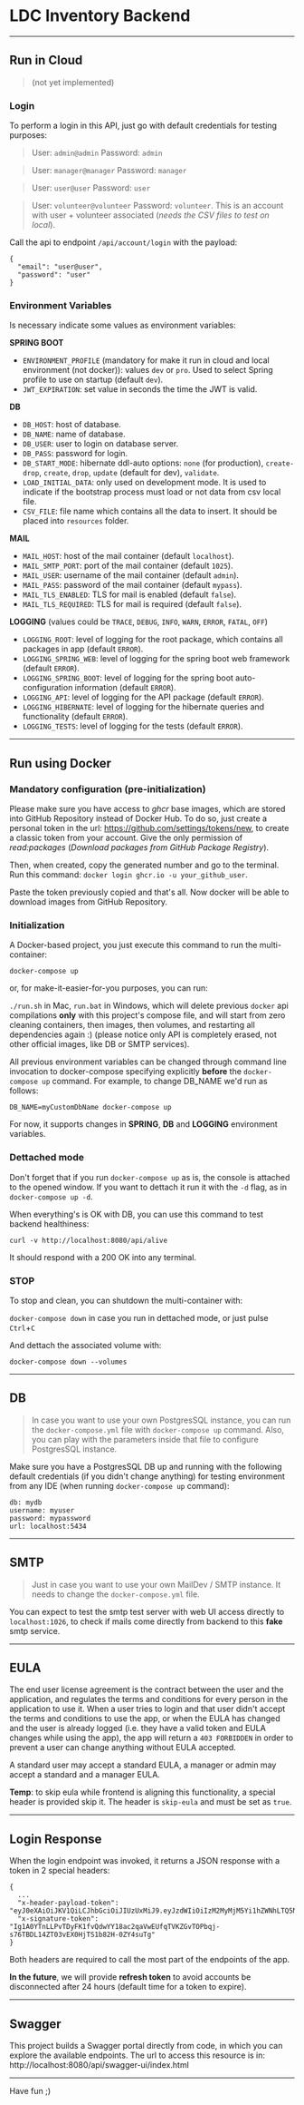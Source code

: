 # LDC Inventory Backend

---
## Run in Cloud

> (not yet implemented)

### Login

To perform a login in this API, just go with default credentials for testing purposes:

> User: `admin@admin` Password: `admin`

> User: `manager@manager` Password: `manager`

> User: `user@user` Password: `user` 

> User: `volunteer@volunteer` Password: `volunteer`. This is an account with user + volunteer associated (_needs the CSV files to test on local_).

Call the api to endpoint `/api/account/login` with the payload:

```
{
  "email": "user@user",
  "password": "user"
}
```

### Environment Variables

Is necessary indicate some values as environment variables:

**SPRING BOOT**

+ `ENVIRONMENT_PROFILE` (mandatory for make it run in cloud and local environment (not docker)): values `dev` or `pro`. Used to select Spring profile to use on startup (default `dev`).
+ `JWT_EXPIRATION`: set value in seconds the time the JWT is valid.

**DB**

+ `DB_HOST`: host of database.
+ `DB_NAME`: name of database.
+ `DB_USER`: user to login on database server.
+ `DB_PASS`: password for login.
+ `DB_START_MODE`: hibernate ddl-auto options: `none` (for production), `create-drop`, `create`, `drop`, `update` (default for dev), `validate`.
+ `LOAD_INITIAL_DATA`: only used on development mode. It is used to indicate if the bootstrap process must load or not data from csv local file.
+ `CSV_FILE`: file name which contains all the data to insert. It should be placed into `resources` folder.

**MAIL**

+ `MAIL_HOST`: host of the mail container (default `localhost`).
+ `MAIL_SMTP_PORT`: port of the mail container (default `1025`).
+ `MAIL_USER`: username of the mail container (default `admin`).
+ `MAIL_PASS`: password of the mail container (default `mypass`).
+ `MAIL_TLS_ENABLED`: TLS for mail is enabled (default `false`).
+ `MAIL_TLS_REQUIRED`: TLS for mail is required (default `false`).

**LOGGING** (values could be `TRACE`, `DEBUG`, `INFO`, `WARN`, `ERROR`, `FATAL`, `OFF`)

+ `LOGGING_ROOT`: level of logging for the root package, which contains all packages in app (default `ERROR`).
+ `LOGGING_SPRING_WEB`: level of logging for the spring boot web framework (default `ERROR`).
+ `LOGGING_SPRING_BOOT`: level of logging for the spring boot auto-configuration information (default `ERROR`).
+ `LOGGING_API`: level of logging for the API package (default `ERROR`).
+ `LOGGING_HIBERNATE`: level of logging for the hibernate queries and functionality (default `ERROR`).
+ `LOGGING_TESTS`: level of logging for the tests (default `ERROR`).

---

## Run using Docker

### Mandatory configuration (pre-initialization)

Please make sure you have access to _ghcr_ base images, which are stored into GitHub Repository instead of Docker Hub. To do so, just create a personal token in the url: https://github.com/settings/tokens/new, to create a classic token from your account. Give the only permission of _read:packages_ (_Download packages from GitHub Package Registry_).

Then, when created, copy the generated number and go to the terminal. Run this command: `docker login ghcr.io -u your_github_user`.

Paste the token previously copied and that's all. Now docker will be able to download images from GitHub Repository.

### Initialization

A Docker-based project, you just execute this command to run the multi-container:

`docker-compose up`

or, for make-it-easier-for-you purposes, you can run:

`./run.sh` in Mac, `run.bat` in Windows, which will delete previous `docker` api compilations **only** with this project's compose file, and will start from zero cleaning containers, then images, then volumes, and restarting all dependencies again :) (please notice only API is completely erased, not other official images, like DB or SMTP services).

All previous environment variables can be changed through command line invocation to docker-compose specifying explicitly **before** the `docker-compose up` command. For example, to change DB_NAME we'd run as follows:

`DB_NAME=myCustomDbName docker-compose up`

For now, it supports changes in **SPRING**, **DB** and **LOGGING** environment variables.

### Dettached mode
Don't forget that if you run `docker-compose up` as is, the console is attached to the opened window. If you want to dettach it run it with the `-d` flag, as in
`docker-compose up -d`.

When everything's is OK with DB, you can use this command to test backend healthiness:

`curl -v http://localhost:8080/api/alive`

It should respond with a 200 OK into any terminal.

### STOP
To stop and clean, you can shutdown the multi-container with:

`docker-compose down` in case you run in dettached mode, or just pulse `Ctrl`+`C`

And dettach the associated volume with:

`docker-compose down --volumes`

---
## DB
> In case you want to use your own PostgresSQL instance, you can run the `docker-compose.yml` file with `docker-compose up` command. Also, you can play with the parameters inside that file to configure PostgresSQL instance.

Make sure you have a PostgresSQL DB up and running with the following default credentials (if you didn't change anything) for testing environment from any IDE (when running `docker-compose up` command):
```
db: mydb
username: myuser
password: mypassword
url: localhost:5434
```

---

## SMTP
> Just in case you want to use your own MailDev / SMTP instance. It needs to change the `docker-compose.yml` file.

You can expect to test the smtp test server with web UI access directly to `localhost:1026`, to check if mails come directly from backend to this **fake** smtp service.

---

## EULA

The end user license agreement is the contract between the user and the application, and regulates the terms and conditions for every person in the application to use it. When a user tries to login and that user didn't accept the terms and conditions to use the app, or when the EULA has changed and the user is already logged (i.e. they have a valid token and EULA changes while using the app), the app will return a `403 FORBIDDEN` in order to prevent a user can change anything without EULA accepted.

A standard user may accept a standard EULA, a manager or admin may accept a standard and a manager EULA.

**Temp**: to skip eula while frontend is aligning this functionality, a special header is provided skip it. The header is `skip-eula` and must be set as `true`.

---

## Login Response

When the login endpoint was invoked, it returns a JSON response with a token in 2 special headers:

```
{
  ...
  "x-header-payload-token": "eyJ0eXAiOiJKV1QiLCJhbGciOiJIUzUxMiJ9.eyJzdWIiOiIzM2MyMjM5Yi1hZWNhLTQ5NTYtODI1MC0yMjI2Mjg0MDI3MDEiLCJhdWQiOiJhZG1pbiIsInVzZXJJbmZvIjp7InJvbGUiOiJST0xFX0FETUlOIiwiZW1haWwiOiJhZG1pbkBleGFtcGxlLmNvbSJ9LCJpc3MiOiJpUHJlYWNoIiwiZXhwIjoxNjgxMzEzMDA4LCJpYXQiOjE2ODEyMjY2MDgsImp0aSI6IjBjZDhkZGRkLTQ5YmQtNGU4NC05MzhmLTM1ZWNkNTQ5YWQzZiJ9",
  "x-signature-token": "Ig1A0YTnLLPvTDyFK1fvQdwYY18ac2qaVwEUfqTVKZGvTOPbqj-s76TBDL14ZT03vEX0HjTS1b82H-0ZY4suTg"
}
```

Both headers are required to call the most part of the endpoints of the app.


**In the future**, we will provide **refresh token** to avoid accounts be disconnected after 24 hours (default time for a token to expire).

---

## Swagger

This project builds a Swagger portal directly from code, in which you can explore the available endpoints. The url to access this resource is in: http://localhost:8080/api/swagger-ui/index.html

---

Have fun ;)
